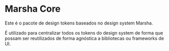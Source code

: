 # Marsha Core

Este é o pacote de design tokens baseados no design system Marsha.

É utilizado para centralizar todos os tokens do design system de forma que possam ser reutilizados de forma agnóstica a bibliotecas ou frameworks de UI.
